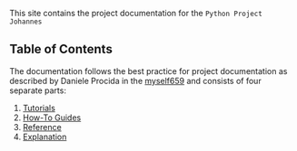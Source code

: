 This site contains the project documentation for the `Python Project Johannes`

## Table of Contents

The documentation follows the best practice for
project documentation as described by Daniele Procida
in the [myself659](https://myself659.github.io/)
and consists of four separate parts:

1. [Tutorials](tutorials.md)
2. [How-To Guides](how-to-guides.md)
3. [Reference](reference.md)
4. [Explanation](explanation.md)
